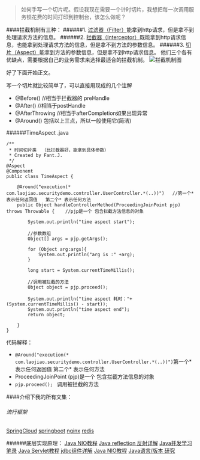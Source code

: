 >如何手写一个切片呢。假设我现在需要一个计时切片，我想把每一次调用服务锁花费的时间打印到控制台，该怎么做呢？

####拦截机制有三种：
######1. [过滤器（Filter）](https://www.jianshu.com/p/3960fd97a294)能拿到http请求，但是拿不到处理请求方法的信息。
######2. [拦截器（Interceptor）](https://www.jianshu.com/p/43e937436386)既能拿到http请求信息，也能拿到处理请求方法的信息，但是拿不到方法的参数信息。
######3. [切片（Aspect）](https://www.jianshu.com/p/38930293748d)能拿到方法的参数信息，但是拿不到http请求信息。
他们三个各有优缺点，需要根据自己的业务需求来选择最适合的拦截机制。
![拦截机制图](https://upload-images.jianshu.io/upload_images/5786888-821480ad23e4ce5f.png?imageMogr2/auto-orient/strip%7CimageView2/2/w/1240)

好了下面开始正文。

写一个切片就比较简单了，可以直接用现成的几个注解

* @Before()   //相当于拦截器的 preHandle
* @After()   //相当于postHandle
* @AfterThrowing   //相当于afterCompletion如果出现异常
* @Around()    包括以上三点，所以一般使用它(简洁)


######TimeAspect .java
```
/**
 * 时间切片类  （比拦截器好，能拿到具体参数）
 * Created by Fant.J.
 */
@Aspect
@Component
public class TimeAspect {

    @Around("execution(* com.laojiao.securitydemo.controller.UserController.*(..))")   //第一个* 表示任何返回值   第二个* 表示任何方法
    public Object handleControllerMethod(ProceedingJoinPoint pjp) throws Throwable {    //pjp是一个 包含拦截方法信息的对象

        System.out.println("time aspect start");

        //参数数组
        Object[] args = pjp.getArgs();

        for (Object arg:args){
            System.out.println("arg is :" +arg);
        }

        long start = System.currentTimeMillis();

        //调用被拦截的方法
        Object object = pjp.proceed();

        System.out.println("time aspect 耗时："+(System.currentTimeMillis() - start));
        System.out.println("time aspect end");
        return object;

    }
}

```
代码解释：
* ` @Around("execution(* com.laojiao.securitydemo.controller.UserController.*(..))") `第一个* 表示任何返回值   第二个* 表示任何方法
* ProceedingJoinPoint (pjp)是一个 包含拦截方法信息的对象
*  `pjp.proceed(); `   调用被拦截的方法


####介绍下我的所有文集：
###### 流行框架
[SpringCloud](https://www.jianshu.com/nb/18726057)
[springboot](https://www.jianshu.com/nb/19053594)
[nginx](https://www.jianshu.com/nb/18436827)
[redis](https://www.jianshu.com/nb/21461220)

######底层实现原理：
[Java NIO教程](https://www.jianshu.com/nb/21635138)
[Java reflection 反射详解](https://www.jianshu.com/nb/21989596)
[Java并发学习笔录](https://www.jianshu.com/nb/22549959)
[Java Servlet教程](https://www.jianshu.com/nb/22065472)
[jdbc组件详解](https://www.jianshu.com/nb/22774157)
[Java NIO教程](https://www.jianshu.com/nb/21635138)
[Java语言/版本 研究](https://www.jianshu.com/nb/19137666)
